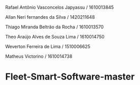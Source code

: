 Rafael Antônio Vasconcelos Japyassu / 1610013845 

Allan Neri fernandes da Silva / 1420211648 

Thiago Miranda Beltrão da Rocha / 1610013570 

Theo Araújo Alves de Souza Lima / 1610014750 

Weverton Ferreira de Lima / 1510006625

Matheus Victorino / 1610014738
# Fleet-Smart-Software-master
